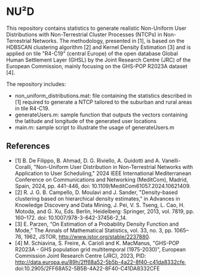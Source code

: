 # NU²D
This repository contains statistics to generate realistic Non-Uniform User Distributions with Non-Terrestrial Cluster Processes (NTCPs) in Non-Terrestrial Networks. The methodology, presented in [1], is based on the HDBSCAN clustering algorithm [2] and Kernel Density Estimation [3] and is applied on tile "R4-C19" (central Europe) of the open database Global Human Settlement Layer (GHSL) by the Joint Research Centre (JRC) of the European Commission, mainly focusing on the GHS-POP R2023A dataset [4].

The repository includes:
- non_uniform_distributions.mat: file containing the statistics described in [1] required to generate a NTCP tailored to the suburban and rural areas in tile R4-C19.
- generateUsers.m: sample function that outputs the vectors containing the latitude and longitude of the generated user locations
- main.m: sample script to illustrate the usage of generateUsers.m

## References
- [1] B. De Filippo, B. Ahmad, D. G. Riviello, A. Guidotti and A. Vanelli-Coralli, "Non-Uniform User Distribution in Non-Terrestrial Networks with Application to User Scheduling," 2024 IEEE International Mediterranean Conference on Communications and Networking (MeditCom), Madrid, Spain, 2024, pp. 441-446, doi: 10.1109/MeditCom61057.2024.10621409.
- [2] R. J. G. B. Campello, D. Moulavi and J. Sander, "Density-based clustering based on hierarchical density estimates," in Advances in Knowledge Discovery and Data Mining, J. Pei, V. S. Tseng, L. Cao, H. Motoda, and G. Xu, Eds. Berlin, Heidelberg: Springer, 2013, vol. 7819, pp. 160–172. doi: 10.1007/978-3-642-37456-2_14.
- [3] E. Parzen, “On Estimation of a Probability Density Function and Mode,” The Annals of Mathematical Statistics, vol. 33, no. 3, pp. 1065–76, 1962, JSTOR, http://www.jstor.org/stable/2237880.
- [4] M. Schiavina, S. Freire, A. Carioli and K. MacManus, "GHS-POP R2023A - GHS population grid multitemporal (1975-2030)", European Commission Joint Research Centre (JRC), 2023, PID: http://data.europa.eu/89h/2ff68a52-5b5b-4a22-8f40-c41da8332cfe, doi:10.2905/2FF68A52-5B5B-4A22-8F40-C41DA8332CFE
